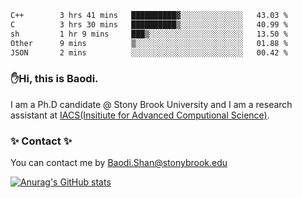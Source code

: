<!--START_SECTION:waka-->

```txt
C++        3 hrs 41 mins   ██████████▓░░░░░░░░░░░░░░   43.03 %
C          3 hrs 30 mins   ██████████▒░░░░░░░░░░░░░░   40.99 %
sh         1 hr 9 mins     ███▒░░░░░░░░░░░░░░░░░░░░░   13.50 %
Other      9 mins          ▒░░░░░░░░░░░░░░░░░░░░░░░░   01.88 %
JSON       2 mins          ░░░░░░░░░░░░░░░░░░░░░░░░░   00.42 %
```

<!--END_SECTION:waka-->

### ✋Hi, this is Baodi. 

I am a Ph.D candidate @ Stony Brook University and I am a research assistant at [IACS(Insitiute for Advanced Computional Science)](https://iacs.stonybrook.edu/).

### ✨ Contact ✨

You can contact me by [Baodi.Shan@stonybrook.edu](mailto:Baodi.Shan@stonybrook.edu)

[![Anurag's GitHub stats](https://github-readme-stats.vercel.app/api?username=lwshanbd&theme=jolly&show_icons=true&count_private=true&include_all_commits=true)](https://github.com/anuraghazra/github-readme-stats)



<!--
**lwshanbd/lwshanbd** is a ✨ _special_ ✨ repository because its `README.md` (this file) appears on your GitHub profile.

Here are some ideas to get you started:

- 🔭 I’m currently working on ...
- 🌱 I’m currently learning ...
- 👯 I’m looking to collaborate on ...
- 🤔 I’m looking for help with ...
- 💬 Ask me about ...
- 📫 How to reach me: ...
- 😄 Pronouns: ...
- ⚡ Fun fact: ...
-->
